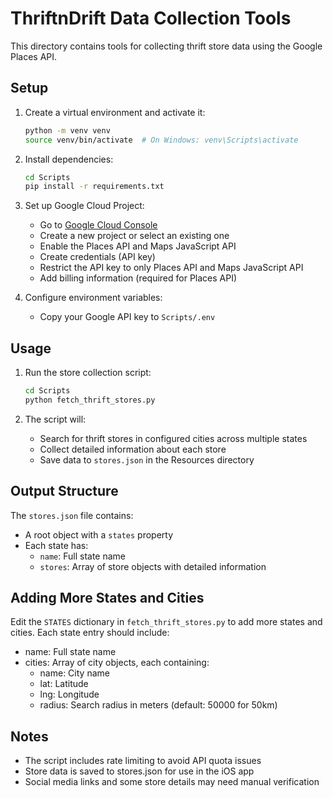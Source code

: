 # ThriftnDrift Data Collection Tools

This directory contains tools for collecting thrift store data using the Google Places API.

## Setup

1. Create a virtual environment and activate it:
   ```bash
   python -m venv venv
   source venv/bin/activate  # On Windows: venv\Scripts\activate
   ```

2. Install dependencies:
   ```bash
   cd Scripts
   pip install -r requirements.txt
   ```

3. Set up Google Cloud Project:
   - Go to [Google Cloud Console](https://console.cloud.google.com/)
   - Create a new project or select an existing one
   - Enable the Places API and Maps JavaScript API
   - Create credentials (API key)
   - Restrict the API key to only Places API and Maps JavaScript API
   - Add billing information (required for Places API)

4. Configure environment variables:
   - Copy your Google API key to `Scripts/.env`

## Usage

1. Run the store collection script:
   ```bash
   cd Scripts
   python fetch_thrift_stores.py
   ```

2. The script will:
   - Search for thrift stores in configured cities across multiple states
   - Collect detailed information about each store
   - Save data to `stores.json` in the Resources directory

## Output Structure

The `stores.json` file contains:
- A root object with a `states` property
- Each state has:
  - `name`: Full state name
  - `stores`: Array of store objects with detailed information

## Adding More States and Cities

Edit the `STATES` dictionary in `fetch_thrift_stores.py` to add more states and cities. Each state entry should include:
- name: Full state name
- cities: Array of city objects, each containing:
  - name: City name
  - lat: Latitude
  - lng: Longitude
  - radius: Search radius in meters (default: 50000 for 50km)

## Notes

- The script includes rate limiting to avoid API quota issues
- Store data is saved to stores.json for use in the iOS app
- Social media links and some store details may need manual verification 
